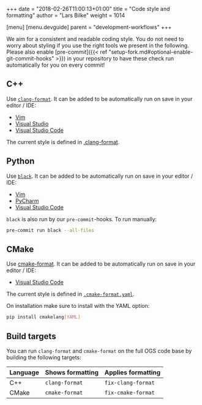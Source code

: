 +++
date = "2018-02-26T11:00:13+01:00"
title = "Code style and formatting"
author = "Lars Bilke"
weight = 1014

[menu]
  [menu.devguide]
    parent = "development-workflows"
+++

We aim for a consistent and readable coding style. You do not need to worry about styling if you use the right tools we present in the following. Please also enable [pre-commit]({{< ref "setup-fork.md#optional-enable-git-commit-hooks" >}}) in your repository to have these check run automatically for you on every commit!

## C++

Use [`clang-format`](https://clang.llvm.org/docs/ClangFormat.html). It can be added to be automatically run on save in your editor / IDE:

- [Vim](https://github.com/rhysd/vim-clang-format)
- [Visual Studio](https://devblogs.microsoft.com/cppblog/clangformat-support-in-visual-studio-2017-15-7-preview-1/)
- [Visual Studio Code](https://marketplace.visualstudio.com/items?itemName=xaver.clang-format)

The current style is defined in [.clang-format](https://gitlab.opengeosys.org/ogs/ogs/-/blob/master/.clang-format).

## Python

Use [`black`](https://black.readthedocs.io/en/stable/). It can be added to be automatically run on save in your editor / IDE:

- [Vim](https://black.readthedocs.io/en/stable/integrations/editors.html#vim)
- [PyCharm](https://black.readthedocs.io/en/stable/integrations/editors.html#pycharm-intellij-idea)
- [Visual Studio Code](https://code.visualstudio.com/docs/python/editing#_formatting)

`black` is also run by our `pre-commit`-hooks. To run manually:

```bash
pre-commit run black --all-files
```

## CMake

Use [cmake-format](https://cmake-format.readthedocs.io/en/latest/cmake-format.html). It can be added to be automatically run on save in your editor / IDE:

- [Visual Studio Code](https://marketplace.visualstudio.com/items?itemName=cheshirekow.cmake-format)

The current style is defined in [`.cmake-format.yaml`](https://gitlab.opengeosys.org/ogs/ogs/-/blob/master/.cmake-format.yaml).

On installation make sure to install with the YAML option:

```bash
pip install cmakelang[YAML]
```

## Build targets

You can run `clang-format` and `cmake-format` on the full OGS code base by building the following targets:

| Language | Shows formatting | Applies formatting |
| -------- | ---------------- | ------------------ |
| C++      | `clang-format`   | `fix-clang-format` |
| CMake    | `cmake-format`   | `fix-cmake-format` |
